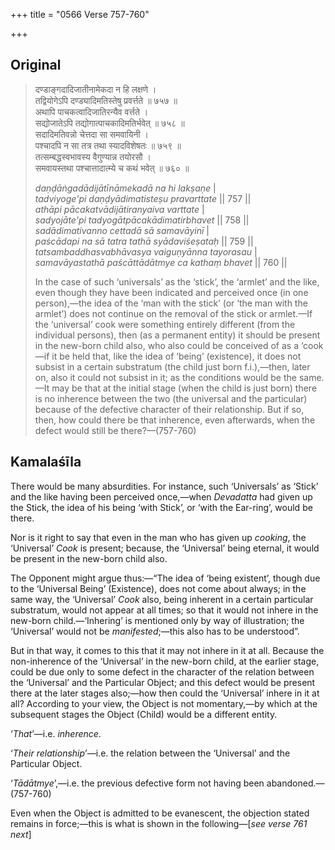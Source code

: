 +++
title = "0566 Verse 757-760"

+++
## Original 
>
> दण्डाङ्गदादिजातीनामेकदा न हि लक्षणे ।  
> तद्वियोगेऽपि दण्ड्यादिमतिस्तेषु प्रवर्त्तते ॥ ७५७ ॥  
> अथापि पाचकत्वादिजातिरन्यैव वर्त्तते ।  
> सद्योजातेऽपि तद्योगात्पाचकादिमतिर्भवेत् ॥ ७५८ ॥  
> सदादिमतिवन्नो चेत्तदा सा समवायिनी ।  
> पश्चादपि न सा तत्र तथा स्यादविशेषतः ॥ ७५९ ॥  
> तत्सम्बद्धस्वभावस्य वैगुण्यान्न तयोरसौ ।  
> समवायस्तथा पश्चात्तादात्म्ये च कथं भवेत् ॥ ७६० ॥ 
>
> *daṇḍāṅgadādijātīnāmekadā na hi lakṣaṇe* \|  
> *tadviyoge'pi daṇḍyādimatisteṣu pravarttate* \|\| 757 \|\|  
> *athāpi pācakatvādijātiranyaiva varttate* \|  
> *sadyojāte'pi tadyogātpācakādimatirbhavet* \|\| 758 \|\|  
> *sadādimativanno cettadā sā samavāyinī* \|  
> *paścādapi na sā tatra tathā syādaviśeṣataḥ* \|\| 759 \|\|  
> *tatsambaddhasvabhāvasya vaiguṇyānna tayorasau* \|  
> *samavāyastathā paścāttādātmye ca kathaṃ bhavet* \|\| 760 \|\| 
>
> In the case of such ‘universals’ as the ‘stick’, the ‘armlet’ and the like, even though they have been indicated and perceived once (in one person),—the idea of the ‘man with the stick’ (or ‘the man with the armlet’) does not continue on the removal of the stick or armlet.—If the ‘universal’ cook were something entirely different (from the individual persons), then (as a permanent entity) it should be present in the new-born child also, who also could be conceived of as a ‘cook—if it be held that, like the idea of ‘being’ (existence), it does not subsist in a certain substratum (the child just born f.i.),—then, later on, also it could not subsist in it; as the conditions would be the same.—It may be that at the initial stage (when the child is just born) there is no inherence between the two (the universal and the particular) because of the defective character of their relationship. But if so, then, how could there be that inherence, even afterwards, when the defect would still be there?—(757-760)



## Kamalaśīla

There would be many absurdities. For instance, such ‘Universals’ as ‘Stick’ and the like having been perceived once,—when *Devadatta* had given up the Stick, the idea of his being ‘with Stick’, or ‘with the Ear-ring’, would be there.

Nor is it right to say that even in the man who has given up *cooking*, the ‘Universal’ *Cook* is present; because, the ‘Universal’ being eternal, it would be present in the new-born child also.

The Opponent might argue thus:—“The idea of ‘being existent’, though due to the ‘Universal Being’ (Existence), does not come about always; in the same way, the ‘Universal’ *Cook* also, being inherent in a certain particular substratum, would not appear at all times; so that it would not inhere in the new-born child.—‘Inhering’ is mentioned only by way of illustration; the ‘Universal’ would not be *manifested*;—this also has to be understood”.

But in that way, it comes to this that it may not inhere in it at all. Because the non-inherence of the ‘Universal’ in the new-born child, at the earlier stage, could be due only to some defect in the character of the relation between the ‘Universal’ and the Particular Object; and this defect would be present there at the later stages also;—how then could the ‘Universal’ inhere in it at all? According to your view, the Object is not momentary,—by which at the subsequent stages the Object (Child) would be a different entity.

‘*That*’—i.e. *inherence*.

‘*Their relationship*’—i.e. the relation between the ‘Universal’ and the Particular Object.

‘*Tādātmye*’,—i.e. the previous defective form not having been abandoned.—(757-760)

Even when the Object is admitted to be evanescent, the objection stated remains in force;—this is what is shown in the following—[*see verse 761 next*]



